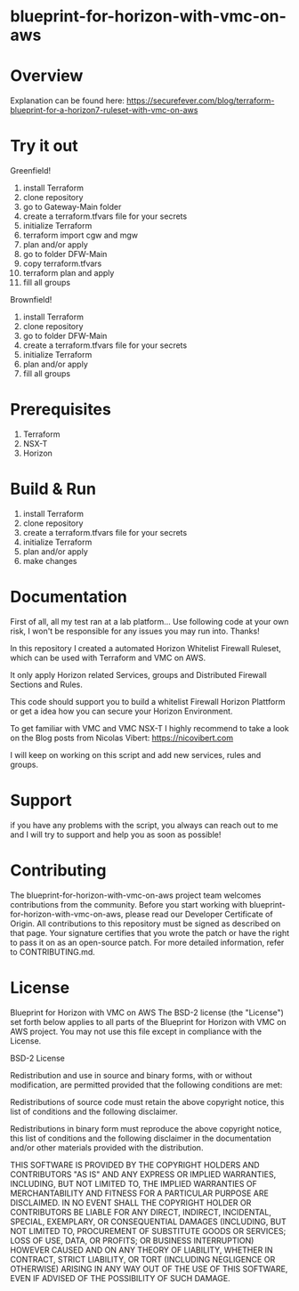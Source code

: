 # blueprint-for-horizon-with-vmc-on-aws

# Overview

Explanation can be found here: https://securefever.com/blog/terraform-blueprint-for-a-horizon7-ruleset-with-vmc-on-aws

# Try it out
Greenfield!
 1. install Terraform
 2. clone repository
 3. go to Gateway-Main folder
 4. create a terraform.tfvars file for your secrets
 5. initialize Terraform
 6. terraform import cgw and mgw
 7. plan and/or apply
 8. go to folder DFW-Main
 9. copy terraform.tfvars
10. terraform plan and apply
11. fill all groups

Brownfield!
 1. install Terraform
 2. clone repository
 3. go to folder DFW-Main
 4. create a terraform.tfvars file for your secrets
 5. initialize Terraform
 6. plan and/or apply
 7. fill all groups

# Prerequisites

1. Terraform
2. NSX-T
3. Horizon

# Build & Run

1. install Terraform
2. clone repository
3. create a terraform.tfvars file for your secrets
4. initialize Terraform
5. plan and/or apply
6. make changes

# Documentation

First of all, all my test ran at a lab platform… Use following code at your own risk, I won't be responsible for any issues you may run into. Thanks!

In this repository I created a automated Horizon Whitelist Firewall Ruleset, which can be used with
Terraform and VMC on AWS.

It only apply Horizon related Services, groups and Distributed Firewall Sections and Rules.

This code should support you to build a whitelist Firewall Horizon Plattform or get a idea how you can secure your Horizon Environment.

To get familiar with VMC and VMC NSX-T I highly recommend to take a look on the Blog posts from Nicolas Vibert:
https://nicovibert.com

I will keep on working on this script and add new services, rules and groups.

# Support

if you have any problems with the script, you always can reach out to me and I will try to support and help you as soon as possible!

# Contributing
The blueprint-for-horizon-with-vmc-on-aws project team welcomes contributions from the community. Before you start working with blueprint-for-horizon-with-vmc-on-aws, please read our Developer Certificate of Origin. All contributions to this repository must be signed as described on that page. Your signature certifies that you wrote the patch or have the right to pass it on as an open-source patch. For more detailed information, refer to CONTRIBUTING.md.

# License

Blueprint for Horizon with VMC on AWS
The BSD-2 license (the "License") set forth below applies to all parts of the Blueprint for Horizon with VMC on AWS project. You may not use this file except in compliance with the License.

BSD-2 License

Redistribution and use in source and binary forms, with or without modification, are permitted provided that the following conditions are met:

Redistributions of source code must retain the above copyright notice, this list of conditions and the following disclaimer.

Redistributions in binary form must reproduce the above copyright notice, this list of conditions and the following disclaimer in the documentation and/or other materials provided with the distribution.

THIS SOFTWARE IS PROVIDED BY THE COPYRIGHT HOLDERS AND CONTRIBUTORS "AS IS" AND ANY EXPRESS OR IMPLIED WARRANTIES, INCLUDING, BUT NOT LIMITED TO, THE IMPLIED WARRANTIES OF MERCHANTABILITY AND FITNESS FOR A PARTICULAR PURPOSE ARE DISCLAIMED. IN NO EVENT SHALL THE COPYRIGHT HOLDER OR CONTRIBUTORS BE LIABLE FOR ANY DIRECT, INDIRECT, INCIDENTAL, SPECIAL, EXEMPLARY, OR CONSEQUENTIAL DAMAGES (INCLUDING, BUT NOT LIMITED TO, PROCUREMENT OF SUBSTITUTE GOODS OR SERVICES; LOSS OF USE, DATA, OR PROFITS; OR BUSINESS INTERRUPTION) HOWEVER CAUSED AND ON ANY THEORY OF LIABILITY, WHETHER IN CONTRACT, STRICT LIABILITY, OR TORT (INCLUDING NEGLIGENCE OR OTHERWISE) ARISING IN ANY WAY OUT OF THE USE OF THIS SOFTWARE, EVEN IF ADVISED OF THE POSSIBILITY OF SUCH DAMAGE.
